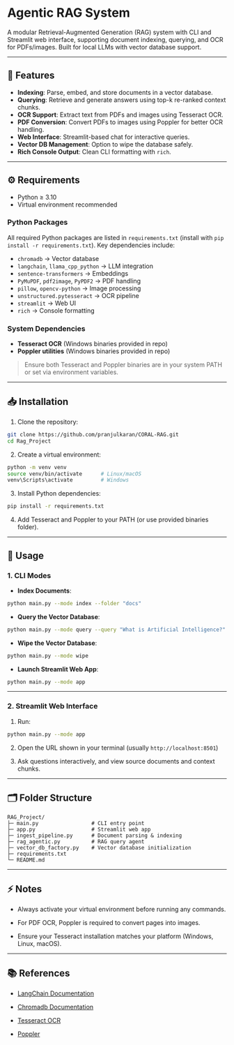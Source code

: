 


# Agentic RAG System

A modular Retrieval-Augmented Generation (RAG) system with CLI and Streamlit web interface, supporting document indexing, querying, and OCR for PDFs/images. Built for local LLMs with vector database support.

---

## 🌟 Features

- **Indexing**: Parse, embed, and store documents in a vector database.  
- **Querying**: Retrieve and generate answers using top-k re-ranked context chunks.  
- **OCR Support**: Extract text from PDFs and images using Tesseract OCR.  
- **PDF Conversion**: Convert PDFs to images using Poppler for better OCR handling.  
- **Web Interface**: Streamlit-based chat for interactive queries.  
- **Vector DB Management**: Option to wipe the database safely.  
- **Rich Console Output**: Clean CLI formatting with `rich`.  

---

## ⚙️ Requirements

- Python ≥ 3.10
- Virtual environment recommended  

### Python Packages

All required Python packages are listed in `requirements.txt` (install with `pip install -r requirements.txt`). Key dependencies include:

- `chromadb` → Vector database  
- `langchain`, `llama_cpp_python` → LLM integration  
- `sentence-transformers` → Embeddings  
- `PyMuPDF`, `pdf2image`, `PyPDF2` → PDF handling  
- `pillow`, `opencv-python` → Image processing  
- `unstructured.pytesseract` → OCR pipeline  
- `streamlit` → Web UI  
- `rich` → Console formatting  

### System Dependencies

- **Tesseract OCR** (Windows binaries provided in repo)  
- **Poppler utilities** (Windows binaries provided in repo)  

> Ensure both Tesseract and Poppler binaries are in your system PATH or set via environment variables.

---

## 📥 Installation

1. Clone the repository:

```bash
git clone https://github.com/pranjulkaran/CORAL-RAG.git
cd Rag_Project
````

2. Create a virtual environment:
    

```bash
python -m venv venv
source venv/bin/activate      # Linux/macOS
venv\Scripts\activate         # Windows
```

3. Install Python dependencies:
    

```bash
pip install -r requirements.txt
```

4. Add Tesseract and Poppler to your PATH (or use provided binaries folder).
    

---

## 🏃 Usage

### 1. CLI Modes

- **Index Documents**:
    

```bash
python main.py --mode index --folder "docs"
```

- **Query the Vector Database**:
    

```bash
python main.py --mode query --query "What is Artificial Intelligence?"
```

- **Wipe the Vector Database**:
    

```bash
python main.py --mode wipe
```

- **Launch Streamlit Web App**:
    

```bash
python main.py --mode app
```

---

### 2. Streamlit Web Interface

1. Run:
    

```bash
python main.py --mode app
```

2. Open the URL shown in your terminal (usually `http://localhost:8501`)
    
3. Ask questions interactively, and view source documents and context chunks.
    

---

## 🗂 Folder Structure

```
RAG_Project/
├─ main.py                 # CLI entry point
├─ app.py                  # Streamlit web app
├─ ingest_pipeline.py      # Document parsing & indexing
├─ rag_agentic.py          # RAG query agent
├─ vector_db_factory.py    # Vector database initialization
├─ requirements.txt
└─ README.md
```

---

## ⚡ Notes

- Always activate your virtual environment before running any commands.
    
- For PDF OCR, Poppler is required to convert pages into images.
    
- Ensure your Tesseract installation matches your platform (Windows, Linux, macOS).
    

---

## 📚 References

- [LangChain Documentation](https://python.langchain.com/)
    
- [Chromadb Documentation](https://docs.trychroma.com/)
    
- [Tesseract OCR](https://github.com/tesseract-ocr/tesseract)
    
- [Poppler](https://poppler.freedesktop.org/)
    




